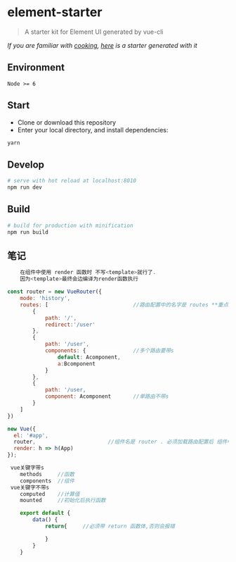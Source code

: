 # element-starter

> A starter kit for Element UI generated by vue-cli

*If you are familiar with [cooking](https://github.com/elemefe/cooking), [here](https://github.com/ElementUI/element-cooking-starter) is a starter generated with it*

## Environment

`Node >= 6`

## Start

 - Clone or download this repository
 - Enter your local directory, and install dependencies:

``` bash
yarn
```

## Develop

``` bash
# serve with hot reload at localhost:8010
npm run dev
```

## Build

``` bash
# build for production with minification
npm run build
```
## 笔记

``` js
    在组件中使用 render 函数时 不写<template>就行了.
    因为<template>最终会边编译为render函数执行
```
``` js
const router = new VueRouter({
    mode: 'history',
    routes: [                           //路由配置中的名字是 routes **重点**
        {
            path: '/',
            redirect:'/user'
        },
        {
            path: '/user',
            components: {               //多个路由要带s
                default: Acomponent,
                a:Bcomponent
            }
        },
        {
            path: '/user,
            component: Acomponent       //单路由不带s
        }
    ]
})
```
``` js
new Vue({
  el: '#app',
  router,                       //组件名是 router . 必须加载路由配置后 组件中才能使用路由组件.
  render: h => h(App)
});
```
``` js
 vue关键字带s
    methods     //函数
    components  //组件
 vue关键字不带s
    computed    //计算值
    mounted     //初始化后执行函数
```
``` js
    export default {
        data() {
            return{     //必须带 return 函数体,否则会报错

            }
        }
    }
```